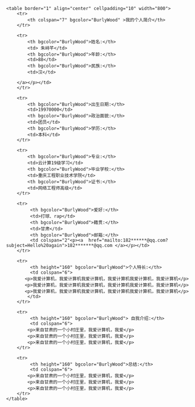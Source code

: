 <html>
	<head>
		<meta charset="utf-8">
		<title>简历</title>
	</head>
 
<body background=https://tva4.sinaimg.cn/mw1024/006BNqYCly1gu61oegq8sj30mj0gw74w.jpg
>
 
	<table border="1" align="center" cellpadding="10" width="800">
		<tr>
			<th colspan="7" bgcolor="BurlyWood" >我的个人简介</th>
		</tr>
 
		<tr>
			<th bgcolor="BurlyWood">姓名:</th>
			<td> 朱峙芊</td>
			<th bgcolor="BurlyWood">年龄:</th>
			<td>88</td>
			<th bgcolor="BurlyWood">民族:</th>
			<td>汉</td>
			
		</a></p></td>
		</tr>
 
		<tr>
			<th bgcolor="BurlyWood">出生日期:</th>
			<td>19970000</td>
			<th bgcolor="BurlyWood">政治面貌:</th>
			<td>团员</td>
			<th bgcolor="BurlyWood">学历:</th>
			<td>本科</td>
		</tr>
 
		<tr>
			<th bgcolor="BurlyWood">专业:</th>
			<td>云计算19级学习</td>
			<th bgcolor="BurlyWood">毕业学校:</th>
			<td>重庆工程职业技术学院</td>
			<th bgcolor="BurlyWood">证书:</th>
			<td>网络工程师高级</td>
		</tr>
 
		<tr>
			 <th bgcolor="BurlyWood">爱好:</th>
			 <td>打球、rap</td>
			 <th bgcolor="BurlyWood">籍贯:</th>
			 <td>甘肃</td>
			 <th bgcolor="BurlyWood">邮箱:</th>
			 <td colspan="2"<p><a  href="mailto:182******@qq.com?subject=Hello%20again">182*******@qq.com </a></p></td>
		</tr>
 
		<tr>
			 <th height="160" bgcolor="BurlyWood">个人特长:</th>
			 <td colspan="6">
		   <p>我爱计算机，我爱计算机我爱计算机，我爱计算机我爱计算机，我爱计算机</p>
		   <p>我爱计算机，我爱计算机我爱计算机，我爱计算机我爱计算机，我爱计算机</p>
		   <p>我爱计算机，我爱计算机我爱计算机，我爱计算机我爱计算机，我爱计算机</p>
			</td>
		</tr>
 
		<tr>
			 <th height="160" bgcolor="BurlyWood"> 自我介绍:</th>
			 <td colspan="6">
			<p>来自甘肃的一个小村庄里，我爱计算机，我爱</p>
			<p>来自甘肃的一个小村庄里，我爱计算机，我爱</p>
			<p>来自甘肃的一个小村庄里，我爱计算机，我爱</p>
		</tr>
 
		<tr>
			 <th height="160" bgcolor="BurlyWood">总结:</th>
			 <td colspan="6">
			<p>来自甘肃的一个小村庄里，我爱计算机，我爱</p>
			<p>来自甘肃的一个小村庄里，我爱计算机，我爱</p>
			<p>来自甘肃的一个小村庄里，我爱计算机，我爱</p>
		</tr>
	</table>
</body>
 
</html>
